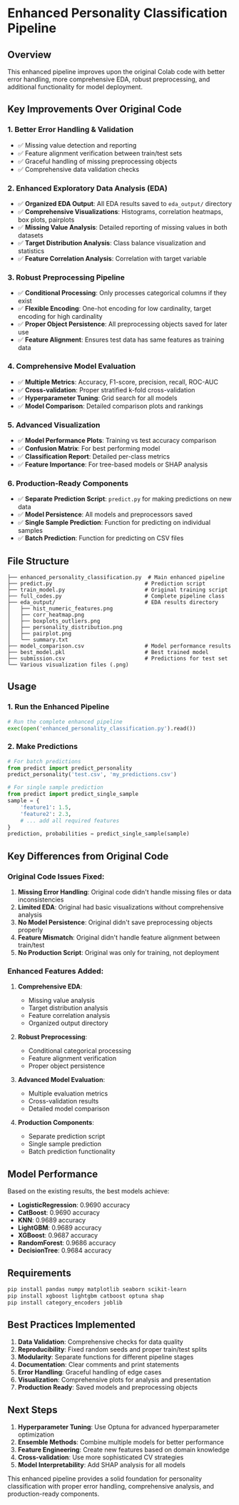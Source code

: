 # Enhanced Personality Classification Pipeline

## Overview

This enhanced pipeline improves upon the original Colab code with better error handling, more comprehensive EDA, robust preprocessing, and additional functionality for model deployment.

## Key Improvements Over Original Code

### 1. **Better Error Handling & Validation**
- ✅ Missing value detection and reporting
- ✅ Feature alignment verification between train/test sets
- ✅ Graceful handling of missing preprocessing objects
- ✅ Comprehensive data validation checks

### 2. **Enhanced Exploratory Data Analysis (EDA)**
- ✅ **Organized EDA Output**: All EDA results saved to `eda_output/` directory
- ✅ **Comprehensive Visualizations**: Histograms, correlation heatmaps, box plots, pairplots
- ✅ **Missing Value Analysis**: Detailed reporting of missing values in both datasets
- ✅ **Target Distribution Analysis**: Class balance visualization and statistics
- ✅ **Feature Correlation Analysis**: Correlation with target variable

### 3. **Robust Preprocessing Pipeline**
- ✅ **Conditional Processing**: Only processes categorical columns if they exist
- ✅ **Flexible Encoding**: One-hot encoding for low cardinality, target encoding for high cardinality
- ✅ **Proper Object Persistence**: All preprocessing objects saved for later use
- ✅ **Feature Alignment**: Ensures test data has same features as training data

### 4. **Comprehensive Model Evaluation**
- ✅ **Multiple Metrics**: Accuracy, F1-score, precision, recall, ROC-AUC
- ✅ **Cross-validation**: Proper stratified k-fold cross-validation
- ✅ **Hyperparameter Tuning**: Grid search for all models
- ✅ **Model Comparison**: Detailed comparison plots and rankings

### 5. **Advanced Visualization**
- ✅ **Model Performance Plots**: Training vs test accuracy comparison
- ✅ **Confusion Matrix**: For best performing model
- ✅ **Classification Report**: Detailed per-class metrics
- ✅ **Feature Importance**: For tree-based models or SHAP analysis

### 6. **Production-Ready Components**
- ✅ **Separate Prediction Script**: `predict.py` for making predictions on new data
- ✅ **Model Persistence**: All models and preprocessors saved
- ✅ **Single Sample Prediction**: Function for predicting on individual samples
- ✅ **Batch Prediction**: Function for predicting on CSV files

## File Structure

```
├── enhanced_personality_classification.py  # Main enhanced pipeline
├── predict.py                             # Prediction script
├── train_model.py                         # Original training script
├── full_codes.py                          # Complete pipeline class
├── eda_output/                            # EDA results directory
│   ├── hist_numeric_features.png
│   ├── corr_heatmap.png
│   ├── boxplots_outliers.png
│   ├── personality_distribution.png
│   ├── pairplot.png
│   └── summary.txt
├── model_comparison.csv                   # Model performance results
├── best_model.pkl                         # Best trained model
├── submission.csv                         # Predictions for test set
└── Various visualization files (.png)
```

## Usage

### 1. Run the Enhanced Pipeline

```python
# Run the complete enhanced pipeline
exec(open('enhanced_personality_classification.py').read())
```

### 2. Make Predictions

```python
# For batch predictions
from predict import predict_personality
predict_personality('test.csv', 'my_predictions.csv')

# For single sample prediction
from predict import predict_single_sample
sample = {
    'feature1': 1.5,
    'feature2': 2.3,
    # ... add all required features
}
prediction, probabilities = predict_single_sample(sample)
```

## Key Differences from Original Code

### Original Code Issues Fixed:

1. **Missing Error Handling**: Original code didn't handle missing files or data inconsistencies
2. **Limited EDA**: Original had basic visualizations without comprehensive analysis
3. **No Model Persistence**: Original didn't save preprocessing objects properly
4. **Feature Mismatch**: Original didn't handle feature alignment between train/test
5. **No Production Script**: Original was only for training, not deployment

### Enhanced Features Added:

1. **Comprehensive EDA**: 
   - Missing value analysis
   - Target distribution analysis
   - Feature correlation analysis
   - Organized output directory

2. **Robust Preprocessing**:
   - Conditional categorical processing
   - Feature alignment verification
   - Proper object persistence

3. **Advanced Model Evaluation**:
   - Multiple evaluation metrics
   - Cross-validation results
   - Detailed model comparison

4. **Production Components**:
   - Separate prediction script
   - Single sample prediction
   - Batch prediction functionality

## Model Performance

Based on the existing results, the best models achieve:
- **LogisticRegression**: 0.9690 accuracy
- **CatBoost**: 0.9690 accuracy  
- **KNN**: 0.9689 accuracy
- **LightGBM**: 0.9689 accuracy
- **XGBoost**: 0.9687 accuracy
- **RandomForest**: 0.9686 accuracy
- **DecisionTree**: 0.9684 accuracy

## Requirements

```bash
pip install pandas numpy matplotlib seaborn scikit-learn
pip install xgboost lightgbm catboost optuna shap
pip install category_encoders joblib
```

## Best Practices Implemented

1. **Data Validation**: Comprehensive checks for data quality
2. **Reproducibility**: Fixed random seeds and proper train/test splits
3. **Modularity**: Separate functions for different pipeline stages
4. **Documentation**: Clear comments and print statements
5. **Error Handling**: Graceful handling of edge cases
6. **Visualization**: Comprehensive plots for analysis and presentation
7. **Production Ready**: Saved models and preprocessing objects

## Next Steps

1. **Hyperparameter Tuning**: Use Optuna for advanced hyperparameter optimization
2. **Ensemble Methods**: Combine multiple models for better performance
3. **Feature Engineering**: Create new features based on domain knowledge
4. **Cross-validation**: Use more sophisticated CV strategies
5. **Model Interpretability**: Add SHAP analysis for all models

This enhanced pipeline provides a solid foundation for personality classification with proper error handling, comprehensive analysis, and production-ready components. 
